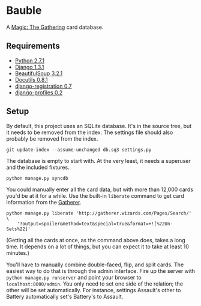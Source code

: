 # Bauble

A [Magic: The Gathering][1] card database.

## Requirements

-   [Python 2.7.1][2]
-   [Django 1.3.1][3]
-   [BeautifulSoup 3.2.1][4]
-   [Docutils 0.8.1][5]
-   [django-registration 0.7][6]
-   [django-profiles 0.2][7]

## Setup

By default, this project uses an SQLite database. It's in the source
tree, but it needs to be removed from the index. The settings file
should also probably be removed from the index.

    git update-index --assume-unchanged db.sq3 settings.py

The database is empty to start with. At the very least, it needs a
superuser and the included fixtures.

    python manage.py syncdb

You could manually enter all the card data, but with more than
12,000 cards you'd be at it for a while. Use the built-in `liberate`
command to get card information from the [Gatherer][8].

    python manage.py liberate 'http://gatherer.wizards.com/Pages/Search/' \
        '?output=spoiler&method=text&special=true&format=+![%22Un-Sets%22]'

(Getting all the cards at once, as the command above does, takes a
long time. It depends on a lot of things, but you can expect it to
take at least 10 minutes.)

You'll have to manually combine double-faced, flip, and split cards.
The easiest way to do that is through the admin interface. Fire up
the server with `python manage.py runserver` and point your browser
to `localhost:8000/admin`. You only need to set one side of the
relation; the other will be set automatically. For instance, settings
Assault's other to Battery automatically set's Battery's to Assault.

[1]: http://en.wikipedia.org/wiki/Magic:_The_Gathering
[2]: http://python.org/
[3]: https://www.djangoproject.com/
[4]: http://www.crummy.com/software/BeautifulSoup/
[5]: http://docutils.sourceforge.net/
[6]: https://bitbucket.org/ubernostrum/django-registration/
[7]: https://bitbucket.org/ubernostrum/django-profiles/
[8]: http://gatherer.wizards.com/
